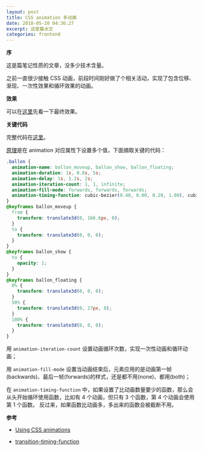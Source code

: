 ```yaml
---
layout: post
title: CSS animation 多动画
date: 2018-05-20 04:36:27
excerpt: 这是篇水文
categories: frontend
---
```


**序**

这是篇笔记性质的文章，没多少技术含量。

之前一直很少接触 CSS 动画，前段时间刚好做了个相关活动，实现了包含位移、渐现、一次性效果和循环效果的动画。

**效果**

可以在[这里](http://judes.me/ballon_animation_demo)先看一下最终效果。

**关键代码**

完整代码在[这里](https://github.com/yiyizym/ballon_animation_demo)。

[原理](https://developer.mozilla.org/en-US/docs/Web/CSS/CSS_Animations/Using_CSS_animations#Setting_multiple_animation_property_values)是在 animation 对应属性下设置多个值，下面摘取关键的代码：

```css
.ballon {
  animation-name: ballon_moveup, ballon_show, ballon_floating;
  animation-duration: 1s, 0.8s, 5s;
  animation-delay: 1s, 1.2s, 2s;
  animation-iteration-count: 1, 1, infinite;
  animation-fill-mode: forwards, forwards, forwards;
  animation-timing-function: cubic-bezier(0.40, 0.00, 0.20, 1.00), cubic-bezier(0.33, 0.00, 0.67, 1.00), cubic-bezier(0.40, 0.00, 0.20, 1.00), cubic-bezier(0.33, 0.00, 0.67, 1.00);
}
@keyframes ballon_moveup {
  from {
    transform: translate3d(0, 166.6px, 0);
  }
  to {
    transform: translate3d(0, 0, 0);
  }
}
@keyframes ballon_show {
  to {
    opacity: 1;
  }
}
@keyframes ballon_floating {
  0% {
    transform: translate3d(0, 0, 0);
  }
  50% {
    transform: translate3d(0, 27px, 0);
  }
  100% {
    transform: translate3d(0, 0, 0);
  }
}
```

用 `animation-iteration-count` 设置动画循环次数，实现一次性动画和循环动画；

用 `animation-fill-mode` 设置当动画结束后，元素应用的是动画第一帧(backwards)、最后一帧(forwards)的样式，还是都不用(none)、都用(both)；

在 `animation-timing-function` 中，如果设置了比动画数量要少的函数，那么会从头开始循环使用函数，比如有 4 个动画，但只有 3 个函数，第 4 个动画会使用第 1 个函数。 反过来，如果函数比动画多，多出来的函数会被截断不用。

**参考**

- [Using CSS animations](https://developer.mozilla.org/en-US/docs/Web/CSS/CSS_Animations/Using_CSS_animations#Setting_multiple_animation_property_values) 

- [transition-timing-function](https://developer.mozilla.org/en-US/docs/Web/CSS/transition-timing-function) 